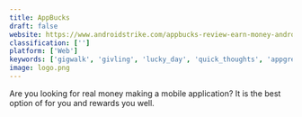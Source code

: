 ```yaml
---
title: AppBucks
draft: false 
website: https://www.androidstrike.com/appbucks-review-earn-money-android-phone/
classification: ['']
platform: ['Web']
keywords: ['gigwalk', 'givling', 'lucky_day', 'quick_thoughts', 'appgreedy']
image: logo.png
---
```

Are you looking for real money making a mobile application? It is the best option of for you and rewards you well.